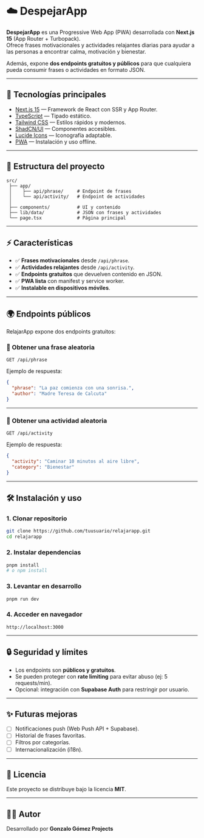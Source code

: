 # ☁️ DespejarApp

**DespejarApp** es una Progressive Web App (PWA) desarrollada con **Next.js 15** (App Router + Turbopack).  
Ofrece frases motivacionales y actividades relajantes diarias para ayudar a las personas a encontrar calma, motivación y bienestar.  

Además, expone **dos endpoints gratuitos y públicos** para que cualquiera pueda consumir frases o actividades en formato JSON.  

---

## 🚀 Tecnologías principales

- [Next.js 15](https://nextjs.org/) — Framework de React con SSR y App Router.  
- [TypeScript](https://www.typescriptlang.org/) — Tipado estático.  
- [Tailwind CSS](https://tailwindcss.com/) — Estilos rápidos y modernos.  
- [ShadCN/UI](https://ui.shadcn.com/) — Componentes accesibles.  
- [Lucide Icons](https://lucide.dev/) — Iconografía adaptable.  
- [PWA](https://developer.mozilla.org/en-US/docs/Web/Progressive_web_apps) — Instalación y uso offline.  

---

## 📂 Estructura del proyecto

```
src/
 ├── app/
 │    ├── api/phrase/     # Endpoint de frases
 │    └── api/activity/   # Endpoint de actividades
 │
 ├── components/          # UI y contenido
 ├── lib/data/            # JSON con frases y actividades
 └── page.tsx             # Página principal
```

---

## ⚡ Características

- ✅ **Frases motivacionales** desde `/api/phrase`.  
- ✅ **Actividades relajantes** desde `/api/activity`.  
- ✅ **Endpoints gratuitos** que devuelven contenido en JSON.  
- ✅ **PWA lista** con manifest y service worker.  
- ✅ **Instalable en dispositivos móviles**.  

---

## 🌍 Endpoints públicos

RelajarApp expone dos endpoints gratuitos:  

### 📌 Obtener una frase aleatoria
```
GET /api/phrase
```

Ejemplo de respuesta:
```json
{
  "phrase": "La paz comienza con una sonrisa.",
  "author": "Madre Teresa de Calcuta"
}
```

---

### 📌 Obtener una actividad aleatoria
```
GET /api/activity
```

Ejemplo de respuesta:
```json
{
  "activity": "Caminar 10 minutos al aire libre",
  "category": "Bienestar"
}
```

---

## 🛠 Instalación y uso

### 1. Clonar repositorio
```bash
git clone https://github.com/tuusuario/relajarapp.git
cd relajarapp
```

### 2. Instalar dependencias
```bash
pnpm install
# o npm install
```

### 3. Levantar en desarrollo
```bash
pnpm run dev
```

### 4. Acceder en navegador
```
http://localhost:3000
```

---

## 🔒 Seguridad y límites

- Los endpoints son **públicos y gratuitos**.  
- Se pueden proteger con **rate limiting** para evitar abuso (ej: 5 requests/min).  
- Opcional: integración con **Supabase Auth** para restringir por usuario.  

---

## ✨ Futuras mejoras

- [ ] Notificaciones push (Web Push API + Supabase).  
- [ ] Historial de frases favoritas.  
- [ ] Filtros por categorías.  
- [ ] Internacionalización (i18n).  

---

## 📜 Licencia

Este proyecto se distribuye bajo la licencia **MIT**.  

---

## 👨‍💻 Autor

Desarrollado por **Gonzalo Gómez Projects**
